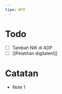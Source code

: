 ```yaml
---
tipe: WFO
---
```

# Todo
- [ ] Tambah NIK di ADP
- [ ] [[Pelatihan digitalent]] 
# Catatan
- Note 1
